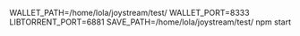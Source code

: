 WALLET_PATH=/home/lola/joystream/test/ WALLET_PORT=8333 LIBTORRENT_PORT=6881 SAVE_PATH=/home/lola/joystream/test/ npm start
